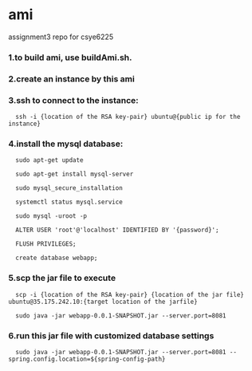 # ami
assignment3 repo for csye6225

### 1.to build ami, use buildAmi.sh.


### 2.create an instance by this ami


### 3.ssh to connect to the instance:

```
  ssh -i {location of the RSA key-pair} ubuntu@{public ip for the instance}
```

### 4.install the mysql database:
```
  sudo apt-get update

  sudo apt-get install mysql-server

  sudo mysql_secure_installation

  systemctl status mysql.service

  sudo mysql -uroot -p

  ALTER USER 'root'@'localhost' IDENTIFIED BY '{password}';

  FLUSH PRIVILEGES;

  create database webapp;
```

### 5.scp the jar file to execute

```
  scp -i {location of the RSA key-pair} {location of the jar file} ubuntu@35.175.242.10:{target location of the jarfile}

  sudo java -jar webapp-0.0.1-SNAPSHOT.jar --server.port=8081
```

### 6.run this jar file with customized database settings
```
  sudo java -jar webapp-0.0.1-SNAPSHOT.jar --server.port=8081 --spring.config.location=${spring-config-path}
```

